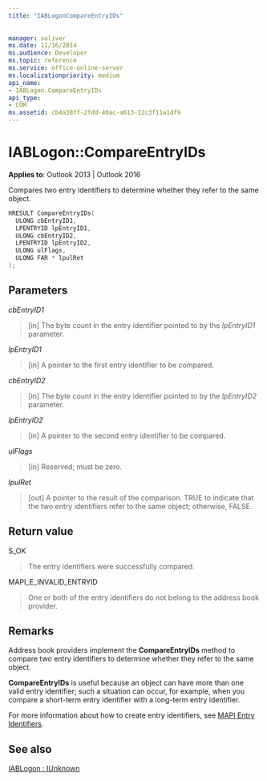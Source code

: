 ```yaml
---
title: "IABLogonCompareEntryIDs"
 
 
manager: soliver
ms.date: 11/16/2014
ms.audience: Developer
ms.topic: reference
ms.service: office-online-server
ms.localizationpriority: medium
api_name:
- IABLogon.CompareEntryIDs
api_type:
- COM
ms.assetid: cb4a38ff-2fdd-40ac-a613-12c3f11a1df9
---
```


# IABLogon::CompareEntryIDs

  
  
**Applies to**: Outlook 2013 | Outlook 2016 
  
Compares two entry identifiers to determine whether they refer to the same object.
  
```cpp
HRESULT CompareEntryIDs(
  ULONG cbEntryID1,
  LPENTRYID lpEntryID1,
  ULONG cbEntryID2,
  LPENTRYID lpEntryID2,
  ULONG ulFlags,
  ULONG FAR * lpulRet
);
```

## Parameters

 _cbEntryID1_
  
> [in] The byte count in the entry identifier pointed to by the  _lpEntryID1_ parameter. 
    
 _lpEntryID1_
  
> [in] A pointer to the first entry identifier to be compared.
    
 _cbEntryID2_
  
> [in] The byte count in the entry identifier pointed to by the  _lpEntryID2_ parameter. 
    
 _lpEntryID2_
  
> [in] A pointer to the second entry identifier to be compared.
    
 _ulFlags_
  
> [in] Reserved; must be zero.
    
 _lpulRet_
  
> [out] A pointer to the result of the comparison. TRUE to indicate that the two entry identifiers refer to the same object; otherwise, FALSE.
    
## Return value

S_OK 
  
> The entry identifiers were successfully compared.
    
MAPI_E_INVALID_ENTRYID 
  
> One or both of the entry identifiers do not belong to the address book provider.
    
## Remarks

Address book providers implement the **CompareEntryIDs** method to compare two entry identifiers to determine whether they refer to the same object. 
  
 **CompareEntryIDs** is useful because an object can have more than one valid entry identifier; such a situation can occur, for example, when you compare a short-term entry identifier with a long-term entry identifier. 
  
For more information about how to create entry identifiers, see [MAPI Entry Identifiers](mapi-entry-identifiers.md).
  
## See also



[IABLogon : IUnknown](iablogoniunknown.md)


